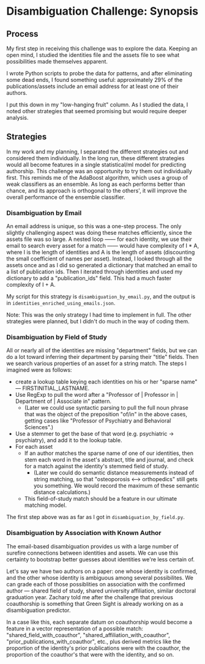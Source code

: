 # Disambiguation Challenge: Synopsis 

## Process

My first step in receiving this challenge was to explore the data. Keeping an open mind, I studied the identities file and the assets file to see what possibilities made themselves apparent. 

I wrote Python scripts to probe the data for patterns, and after eliminating some dead ends, I found something useful: approximately 29% of the publications/assets include an email address for at least one of their authors. 

I put this down in my "low-hanging fruit" column. As I studied the data, I noted other strategies that seemed promising but would require deeper analysis. 

## Strategies

In my work and my planning, I separated the different strategies out and considered them individually. In the long run, these different strategies would all become features in a single statistical/ml model for predicting authorship. This challenge was an opportunity to try them out individually first. This reminds me of the AdaBoost algorithm, which uses a group of weak classifiers as an ensemble. As long as each performs better than chance, and its approach is orthogonal to the others', it will improve the overall performance of the ensemble classifier.   

### Disambiguation by Email

An email address is unique, so this was a one-step process. The only slightly challenging aspect was doing these matches efficiently, since the assets file was so large. A nested loop —— for each identity, we use their email to search every asset for a match —— would have complexity of I * A, where I is the length of identities and A is the length of assets (discounting the small coefficient of names per asset). Instead, I looked through all the assets once and as I did so generated a dictionary that matched an email to a list of publication ids. Then I iterated through identities and used my dictionary to add a "publication_ids" field. This had a much faster complexity of I + A.

My script for this strategy is `disambiguation_by_email.py`, and the output is in `identities_enriched_using_emails.json`. 

Note: This was the only strategy I had time to implement in full. The other strategies were planned, but I didn't do much in the way of coding them. 

### Disambiguation by Field of Study

All or nearly all of the identities are missing "department" fields, but we can do a lot toward inferring their department by parsing their "title" fields. Then we search various properties of an asset for a string match. The steps I imagined were as follows: 
  - create a lookup table keying each identities on his or her "sparse name" — FIRSTINITIAL_LASTNAME.
  - Use RegExp to pull the word after a "Professor of | Professor in | Department of | Associate in" pattern. 
    - (Later we could use syntactic parsing to pull the full noun phrase that was the object of the preposition "of/in" in the above cases, getting cases like "Professor of Psychiatry and Behavioral Sciences".)
  - Use a stemmer to get the base of that word (e.g. psychiatric -> psychiatry), and add it to the lookup table.
  - For each asset
    - If an author matches the sparse name of one of our identities, then stem each word in the asset's abstract, title and journal, and check for a match against the identity's stemmed field of study.
      - (Later we could do semantic distance measurements instead of string matching, so that "osteoporosis <--> orthopedics" still gets you something. We would record the maximum of these semantic distance calculations.)
    - This field-of-study match should be a feature in our ultimate matching model.
    
The first step above was as far as I got in `disambiguation_by_field.py`.

### Disambiguation by Association with Known Author

The email-based disambiguation provides us with a large number of surefire connections between identities and assets. We can use this certainty to bootstrap better guesses about identities we're less certain of. 

Let's say we have two authors on a paper: one whose identity is confirmed, and the other whose identity is ambiguous among several possibilites. We can grade each of those possiblities on association with the confirmed author — shared field of study, shared university affiliation, similar doctoral graduation year. Zachary told me after the challenge that previous coauthorship is something that Green Sight is already working on as a disambiguation predictor. 

In a case like this, each separate datum on coauthorship would become a feature in a vector representation of a possible match: "shared_field_with_coauthor", "shared_affiliation_with_coauthor", "prior_publications_with_coauthor", etc., plus derived metrics like the proportion of the identity's prior publications were with the coauthor, the proportion of the coauthor's that were with the identity, and so on. 




